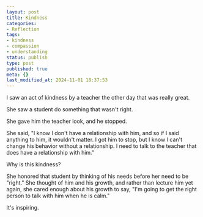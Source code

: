 ```yaml
---
layout: post
title: Kindness
categories:
- Reflection
tags:
- kindness
- compassion
- understanding
status: publish
type: post
published: true
meta: {}
last_modified_at: 2024-11-01 18:37:53
---
```


I saw an act of kindness by a teacher the other day that was really great.

She saw a student do something that wasn't right.

She gave him the teacher look, and he stopped.

She said, "I know I don't have a relationship with him, and so if I said anything to him, it wouldn't matter. I got him to stop, but I know I can't change his behavior without a relationship. I need to talk to the teacher that does have a relationship with him."

Why is this kindness?

She honored that student by thinking of his needs before her need to be "right." She thought of him and his growth, and rather than lecture him yet again, she cared enough about his growth to say, "I'm going to get the right person to talk with him when he is calm."

It's inspiring.
